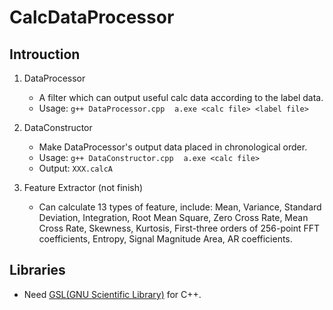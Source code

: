 # CalcDataProcessor

## Introuction
1. DataProcessor  
	+ A filter which can output useful calc data according to the label data.  
	+ Usage: `g++ DataProcessor.cpp` &nbsp;&nbsp;&nbsp;`a.exe <calc file> <label file>`
   
2. DataConstructor  
	+ Make DataProcessor's output data placed in chronological order.  
	+ Usage: `g++ DataConstructor.cpp` &nbsp;&nbsp;&nbsp;`a.exe <calc file>`  
	+ Output:  `XXX.calcA`  
    
3. Feature Extractor (not finish)
    + Can calculate 13 types of feature, include: Mean,  Variance, Standard Deviation, Integration, Root Mean Square, Zero Cross Rate, Mean Cross Rate, Skewness, Kurtosis, First-three orders of 256-point FFT coefficients, Entropy, Signal Magnitude Area, AR coefficients.  
	
## Libraries
+ Need [GSL(GNU Scientific Library)](https://www.gnu.org/software/gsl/) for C++.
